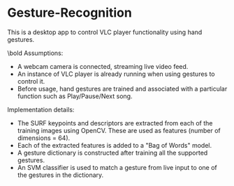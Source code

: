 Gesture-Recognition
===================

This is a desktop app to control VLC player functionality using hand gestures.

\bold Assumptions:
- A webcam camera is connected, streaming live video feed.
- An instance of VLC player is already running when using gestures to control it.
- Before usage, hand gestures are trained and associated with a particular function such as Play/Pause/Next song.

Implementation details:
- The SURF keypoints and descriptors are extracted from each of the training images using OpenCV. These are used as features (number of dimensions = 64).
- Each of the extracted features is added to a "Bag of Words" model.
- A gesture dictionary is constructed after training all the supported gestures.
- An SVM classifier is used to match a gesture from live input to one of the gestures in the dictionary.
